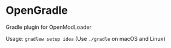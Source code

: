 # OpenGradle
Gradle plugin for OpenModLoader

Usage: `gradlew setup idea`
(Use `./gradle` on macOS and Linux)

